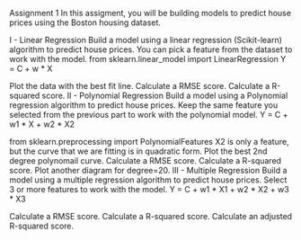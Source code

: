 Assignment 1
In this assigment, you will be building models to predict house prices using the Boston housing dataset.

I - Linear Regression
Build a model using a linear regression (Scikit-learn) algorithm to predict house prices. You can pick a feature from the dataset to work with the model.
from sklearn.linear_model import LinearRegression
Y = C + w * X

Plot the data with the best fit line.
Calculate a RMSE score.
Calculate a R-squared score.
II - Polynomial Regression
Build a model using a Polynomial regression algorithm to predict house prices. Keep the same feature you selected from the previous part to work with the polynomial model.
Y = C + w1 * X + w2 * X2

from sklearn.preprocessing import PolynomialFeatures
X2 is only a feature, but the curve that we are fitting is in quadratic form.
Plot the best 2nd degree polynomail curve.
Calculate a RMSE score.
Calculate a R-squared score.
Plot another diagram for degree=20.
III - Multiple Regression
Build a model using a multiple regression algorithm to predict house prices. Select 3 or more features to work with the model.
Y = C + w1 * X1 + w2 * X2 + w3 * X3

Calculate a RMSE score.
Calculate a R-squared score.
Calculate an adjusted R-squared score.

